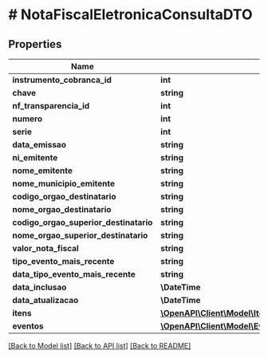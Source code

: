 # # NotaFiscalEletronicaConsultaDTO

## Properties

Name | Type | Description | Notes
------------ | ------------- | ------------- | -------------
**instrumento_cobranca_id** | **int** |  | [optional]
**chave** | **string** |  | [optional]
**nf_transparencia_id** | **int** |  | [optional]
**numero** | **int** |  | [optional]
**serie** | **int** |  | [optional]
**data_emissao** | **string** |  | [optional]
**ni_emitente** | **string** |  | [optional]
**nome_emitente** | **string** |  | [optional]
**nome_municipio_emitente** | **string** |  | [optional]
**codigo_orgao_destinatario** | **string** |  | [optional]
**nome_orgao_destinatario** | **string** |  | [optional]
**codigo_orgao_superior_destinatario** | **string** |  | [optional]
**nome_orgao_superior_destinatario** | **string** |  | [optional]
**valor_nota_fiscal** | **string** |  | [optional]
**tipo_evento_mais_recente** | **string** |  | [optional]
**data_tipo_evento_mais_recente** | **string** |  | [optional]
**data_inclusao** | **\DateTime** |  | [optional]
**data_atualizacao** | **\DateTime** |  | [optional]
**itens** | [**\OpenAPI\Client\Model\ItemNotaFiscalConsultaDTO[]**](ItemNotaFiscalConsultaDTO.md) |  | [optional]
**eventos** | [**\OpenAPI\Client\Model\EventoNotaFiscalConsultaDTO[]**](EventoNotaFiscalConsultaDTO.md) |  | [optional]

[[Back to Model list]](../../README.md#models) [[Back to API list]](../../README.md#endpoints) [[Back to README]](../../README.md)
